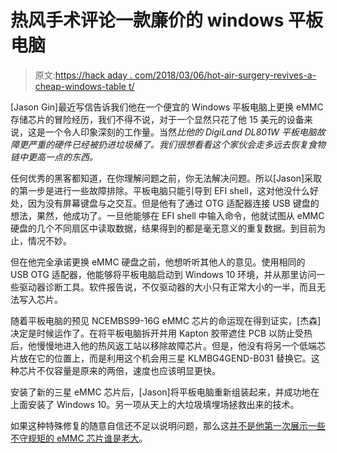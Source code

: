 # 热风手术评论一款廉价的 windows 平板电脑

> 原文:[https://hack aday . com/2018/03/06/hot-air-surgery-revives-a-cheap-windows-table t/](https://hackaday.com/2018/03/06/hot-air-surgery-revives-a-cheap-windows-tablet/)

[Jason Gin]最近写信告诉我们他在一个便宜的 Windows 平板电脑上更换 eMMC 存储芯片的冒险经历，我们不得不说，对于一个显然只花了他 15 美元的设备来说，这是一个令人印象深刻的工作量。当然*比他的 DigiLand DL801W 平板电脑故障更严重的硬件已经被扔进垃圾桶了。我们很想看看这个家伙会走多远去恢复食物链中更高一点的东西。*

任何优秀的黑客都知道，在你理解问题之前，你无法解决问题。所以[Jason]采取的第一步是进行一些故障排除。平板电脑只能引导到 EFI shell，这对他没什么好处，因为没有屏幕键盘与之交互。但是他有了通过 OTG 适配器连接 USB 键盘的想法，果然，他成功了。一旦他能够在 EFI shell 中输入命令，他就试图从 eMMC 硬盘的几个不同扇区中读取数据，结果得到的都是毫无意义的重复数据。到目前为止，情况不妙。

但在他完全承诺更换 eMMC 硬盘之前，他想听听其他人的意见。使用相同的 USB OTG 适配器，他能够将平板电脑启动到 Windows 10 环境，并从那里访问一些驱动器诊断工具。软件报告说，不仅驱动器的大小只有正常大小的一半，而且无法写入芯片。

随着平板电脑的预见 NCEMBS99-16G eMMC 芯片的命运现在得到证实，[杰森]决定是时候运作了。在将平板电脑拆开并用 Kapton 胶带遮住 PCB 以防止受热后，他慢慢地进入他的热风返工站以移除故障芯片。但是，他没有将另一个低端芯片放在它的位置上，而是利用这个机会用三星 KLMBG4GEND-B031 替换它。这种芯片不仅容量是原来的两倍，速度也应该明显更快。

安装了新的三星 eMMC 芯片后，[Jason]将平板电脑重新组装起来，并成功地在上面安装了 Windows 10。另一项从天上的大垃圾填埋场拯救出来的技术。

如果这种特殊修复的随意自信还不足以说明问题，那么这[并不是他第一次展示一些不守规矩的 eMMC 芯片谁是老大](https://hackaday.com/2016/11/18/roll-your-own-64gb-sd-card-from-an-emmc-chip/)。